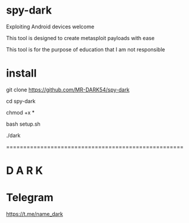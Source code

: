 # spy-dark
Exploiting Android devices 
welcome 





This tool is designed to create metasploit payloads with ease 




This tool is for the purpose of education that I am not responsible 






# install 







git clone https://github.com/MR-DARK54/spy-dark










cd spy-dark









chmod +x *






bash setup.sh







./dark







====================================================




# D A R K




# Telegram 





https://t.me/name_dark





